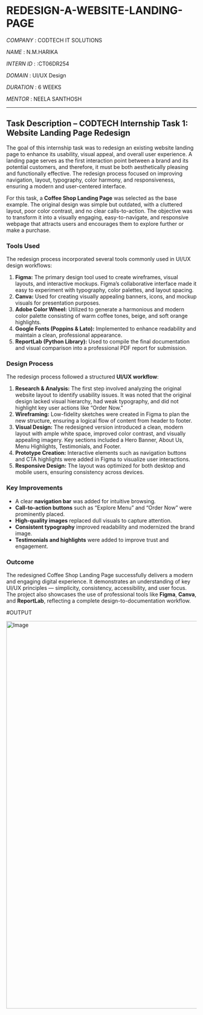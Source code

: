 # REDESIGN-A-WEBSITE-LANDING-PAGE

*COMPANY* : CODTECH IT SOLUTIONS

*NAME* : N.M.HARIKA

*INTERN ID* : :CT06DR254

*DOMAIN* : UI/UX Design

*DURATION* : 6 WEEKS

*MENTOR* : NEELA SANTHOSH

---

##  **Task Description – CODTECH Internship Task 1: Website Landing Page Redesign**

The goal of this internship task was to redesign an existing website landing page to enhance its usability, visual appeal, and overall user experience. A landing page serves as the first interaction point between a brand and its potential customers, and therefore, it must be both aesthetically pleasing and functionally effective. The redesign process focused on improving navigation, layout, typography, color harmony, and responsiveness, ensuring a modern and user-centered interface.

For this task, a **Coffee Shop Landing Page** was selected as the base example. The original design was simple but outdated, with a cluttered layout, poor color contrast, and no clear calls-to-action. The objective was to transform it into a visually engaging, easy-to-navigate, and responsive webpage that attracts users and encourages them to explore further or make a purchase.

### **Tools Used**

The redesign process incorporated several tools commonly used in UI/UX design workflows:

1. **Figma:** The primary design tool used to create wireframes, visual layouts, and interactive mockups. Figma’s collaborative interface made it easy to experiment with typography, color palettes, and layout spacing.
2. **Canva:** Used for creating visually appealing banners, icons, and mockup visuals for presentation purposes.
3. **Adobe Color Wheel:** Utilized to generate a harmonious and modern color palette consisting of warm coffee tones, beige, and soft orange highlights.
4. **Google Fonts (Poppins & Lato):** Implemented to enhance readability and maintain a clean, professional appearance.
5. **ReportLab (Python Library):** Used to compile the final documentation and visual comparison into a professional PDF report for submission.

### **Design Process**

The redesign process followed a structured **UI/UX workflow**:

1. **Research & Analysis:** The first step involved analyzing the original website layout to identify usability issues. It was noted that the original design lacked visual hierarchy, had weak typography, and did not highlight key user actions like “Order Now.”
2. **Wireframing:** Low-fidelity sketches were created in Figma to plan the new structure, ensuring a logical flow of content from header to footer.
3. **Visual Design:** The redesigned version introduced a clean, modern layout with ample white space, improved color contrast, and visually appealing imagery. Key sections included a Hero Banner, About Us, Menu Highlights, Testimonials, and Footer.
4. **Prototype Creation:** Interactive elements such as navigation buttons and CTA highlights were added in Figma to visualize user interactions.
5. **Responsive Design:** The layout was optimized for both desktop and mobile users, ensuring consistency across devices.

### **Key Improvements**

* A clear **navigation bar** was added for intuitive browsing.
* **Call-to-action buttons** such as “Explore Menu” and “Order Now” were prominently placed.
* **High-quality images** replaced dull visuals to capture attention.
* **Consistent typography** improved readability and modernized the brand image.
* **Testimonials and highlights** were added to improve trust and engagement.

### **Outcome**

The redesigned Coffee Shop Landing Page successfully delivers a modern and engaging digital experience. It demonstrates an understanding of key UI/UX principles — simplicity, consistency, accessibility, and user focus. The project also showcases the use of professional tools like **Figma**, **Canva**, and **ReportLab**, reflecting a complete design-to-documentation workflow.

#OUTPUT

<img width="1536" height="1024" alt="Image" src="https://github.com/user-attachments/assets/b6069772-93e4-42cc-b1ac-31c605be9088" />
